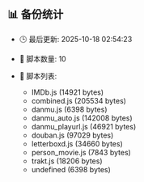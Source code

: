 ## 📊 备份统计

- 🕒 最后更新: 2025-10-18 02:54:23
- 📁 脚本数量: 10
- 📄 脚本列表:

  - IMDb.js (14921 bytes)
  - combined.js (205534 bytes)
  - danmu.js (6398 bytes)
  - danmu_auto.js (142008 bytes)
  - danmu_playurl.js (46921 bytes)
  - douban.js (97029 bytes)
  - letterboxd.js (34660 bytes)
  - person_movie.js (7843 bytes)
  - trakt.js (18206 bytes)
  - undefined (6398 bytes)
